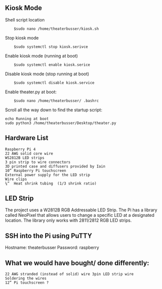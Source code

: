 ## Kiosk Mode
Shell script location

        $sudo nano /home/theaterbusser/kiosk.sh
       
Stop kiosk mode

        $sudo systemctl stop kiosk.serivce
        
Enable kiosk mode (running at boot)

        $sudo systemctl enable kiosk.serice 
Disable kiosk mode (stop running at boot)

        $sudo systemctl disable kiosk.service

Enable theater.py at boot:

        $sudo nano /home/theaterbusser/ .bashrc
	
Scroll all the way down to find the startup script:

	echo Running at boot
	sudo python3 /home/theaterbusser/Desktop/theater.py
	

## Hardware List

	Raspberry Pi 4
	22 AWG solid core wire 
	WS2812B LED strips
	3 pin strip to wire connectors 
	3D printed case and diffusers provided by Iain 
	10” Raspberry Pi touchscreen
	External power supply for the LED strip
	Wire clips
	¼”  Heat shrink tubing  (1/3 shrink ratio)


## LED Strip
The project uses a W2812B RGB Addressable LED Strip. The Pi has a library called NeoPixel that allows users to change a specific LED at a designated location. The library only works with 2811/2812 RGB LED strips.
## SSH into the Pi using PuTTY

Hostname: theaterbusser
Password: raspberry

## What we would have bought/ done differently:
	22 AWG stranded (instead of solid) wire 3pin LED strip wire
	Soldering the wires
	12” Pi touchscreen ?
